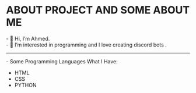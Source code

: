 <h1>ABOUT PROJECT AND SOME ABOUT ME</h1>
- 👋 Hi, I’m Ahmed.
<br>
- 👀 I’m interested in programming and I love creating discord bots .
<br>

<hr>
<span style="margin-bottom:5px;">- Some Programming Languages What I Have:</span>
<ul>


  <li>HTML</li>
  <li>CSS</li>
  <li>PYTHON</li>
  

</ul>

<!---
ma9737149/ma9737149 is a ✨ special ✨ repository because its `README.md` (this file) appears on your GitHub profile.
You can click the Preview link to take a look at your changes.
--->
